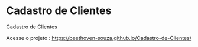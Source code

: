 # Cadastro de Clientes
 Cadastro de Clientes

Acesse o projeto : https://beethoven-souza.github.io/Cadastro-de-Clientes/
